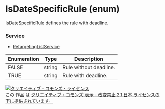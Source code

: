 # IsDateSpecificRule (enum)
IsDateSpecificRule defines the rule with deadline.

### Service
+ [RetargetingListService](./services/RetargetingListService.md)

| Enumeration | Type | Description | 
|---|---|---|
| FALSE| string| Rule without deadline. |
| TRUE| string| Rule with deadline. |

<a rel="license" href="http://creativecommons.org/licenses/by-nd/2.1/jp/"><img alt="クリエイティブ・コモンズ・ライセンス" style="border-width:0" src="https://i.creativecommons.org/l/by-nd/2.1/jp/88x31.png" /></a><br />この 作品 は <a rel="license" href="http://creativecommons.org/licenses/by-nd/2.1/jp/">クリエイティブ・コモンズ 表示 - 改変禁止 2.1 日本 ライセンスの下に提供されています。</a>
